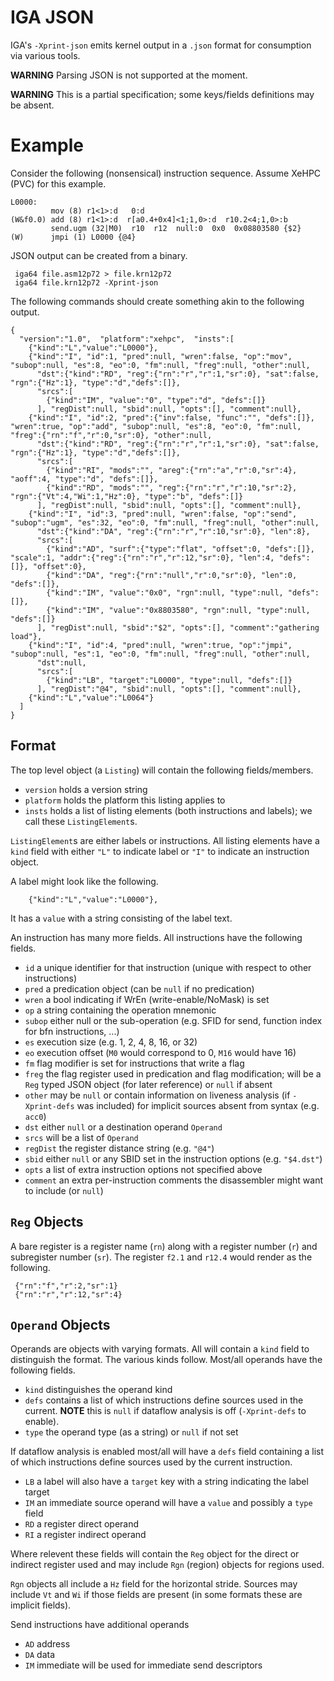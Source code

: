 # IGA JSON

IGA's `-Xprint-json` emits kernel output in a `.json` format for consumption
via various tools.

**WARNING** Parsing JSON is not supported at the moment.

**WARNING** This is a partial specification; some keys/fields definitions may be absent.



# Example
Consider the following (nonsensical) instruction sequence.
Assume XeHPC (PVC) for this example.

    L0000:
             mov (8) r1<1>:d   0:d
    (W&f0.0) add (8) r1<1>:d  r[a0.4+0x4]<1;1,0>:d  r10.2<4;1,0>:b
             send.ugm (32|M0)  r10  r12  null:0  0x0  0x08803580 {$2}
    (W)      jmpi (1) L0000 {@4}


JSON output can be created from a binary.

     iga64 file.asm12p72 > file.krn12p72
     iga64 file.krn12p72 -Xprint-json

The following commands should create something akin to the following output.

    {
      "version":"1.0",  "platform":"xehpc",  "insts":[
        {"kind":"L","value":"L0000"},
        {"kind":"I", "id":1, "pred":null, "wren":false, "op":"mov", "subop":null, "es":8, "eo":0, "fm":null, "freg":null, "other":null,
          "dst":{"kind":"RD", "reg":{"rn":"r","r":1,"sr":0}, "sat":false, "rgn":{"Hz":1}, "type":"d","defs":[]},
          "srcs":[
            {"kind":"IM", "value":"0", "type":"d", "defs":[]}
          ], "regDist":null, "sbid":null, "opts":[], "comment":null},
        {"kind":"I", "id":2, "pred":{"inv":false, "func":"", "defs":[]}, "wren":true, "op":"add", "subop":null, "es":8, "eo":0, "fm":null, "freg":{"rn":"f","r":0,"sr":0}, "other":null,
          "dst":{"kind":"RD", "reg":{"rn":"r","r":1,"sr":0}, "sat":false, "rgn":{"Hz":1}, "type":"d","defs":[]},
          "srcs":[
            {"kind":"RI", "mods":"", "areg":{"rn":"a","r":0,"sr":4}, "aoff":4, "type":"d", "defs":[]},
            {"kind":"RD", "mods":"", "reg":{"rn":"r","r":10,"sr":2}, "rgn":{"Vt":4,"Wi":1,"Hz":0}, "type":"b", "defs":[]}
          ], "regDist":null, "sbid":null, "opts":[], "comment":null},
        {"kind":"I", "id":3, "pred":null, "wren":false, "op":"send", "subop":"ugm", "es":32, "eo":0, "fm":null, "freg":null, "other":null,
          "dst":{"kind":"DA", "reg":{"rn":"r","r":10,"sr":0}, "len":8},
          "srcs":[
            {"kind":"AD", "surf":{"type":"flat", "offset":0, "defs":[]}, "scale":1, "addr":{"reg":{"rn":"r","r":12,"sr":0}, "len":4, "defs":[]}, "offset":0},
            {"kind":"DA", "reg":{"rn":"null","r":0,"sr":0}, "len":0, "defs":[]},
            {"kind":"IM", "value":"0x0", "rgn":null, "type":null, "defs":[]},
            {"kind":"IM", "value":"0x8803580", "rgn":null, "type":null, "defs":[]}
          ], "regDist":null, "sbid":"$2", "opts":[], "comment":"gathering load"},
        {"kind":"I", "id":4, "pred":null, "wren":true, "op":"jmpi", "subop":null, "es":1, "eo":0, "fm":null, "freg":null, "other":null,
          "dst":null,
          "srcs":[
            {"kind":"LB", "target":"L0000", "type":null, "defs":[]}
          ], "regDist":"@4", "sbid":null, "opts":[], "comment":null},
        {"kind":"L","value":"L0064"}
      ]
    }


## Format

The top level object (a `Listing`) will contain the following fields/members.

  * `version` holds a version string
  * `platform` holds the platform this listing applies to
  * `insts` holds a list of listing elements (both instructions and labels);
    we call these `ListingElement`s.

`ListingElement`s are either labels or instructions.  All listing elements
have a `kind` field with either `"L"` to indicate label or `"I"` to indicate an
instruction object.

A label might look like the following.

        {"kind":"L","value":"L0000"},

It has a `value` with a string consisting of the label text.

An instruction has many more fields.  All instructions have the following fields.

  * `id` a unique identifier for that instruction (unique with respect to other instructions)
  * `pred` a predication object (can be `null` if no predication)
  * `wren` a bool indicating if WrEn (write-enable/NoMask) is set
  * `op` a string containing the operation mnemonic
  * `subop` either null or the sub-operation (e.g. SFID for send, function index for bfn instructions, ...)
  * `es` execution size (e.g. 1, 2, 4, 8, 16, or 32)
  * `eo` execution offset (`M0` would correspond to 0, `M16` would have 16)
  * `fm` flag modifier is set for instructions that write a flag
  * `freg` the flag register used in predication and flag modification; will be a `Reg` typed JSON object (for later reference) or `null` if absent
  * `other` may be `null` or contain information on liveness analysis (if `-Xprint-defs` was included)
     for implicit sources absent from syntax (e.g. `acc0`)
  * `dst` either `null` or a destination operand `Operand`
  * `srcs` will be a list of `Operand`
  * `regDist` the register distance string (e.g. `"@4"`)
  * `sbid` either `null` or any SBID set in the instruction options (e.g. `"$4.dst"`)
  * `opts` a list of extra instruction options not specified above
  * `comment` an extra per-instruction comments the disassembler might want to include (or `null`)

## `Reg` Objects
A bare register is a register name (`rn`) along with a register number (`r`) and subregister number (`sr`).
The register `f2.1` and `r12.4` would render as the following.

     {"rn":"f","r":2,"sr":1}
     {"rn":"r","r":12,"sr":4}


## `Operand` Objects
Operands are objects with varying formats.  All will contain a `kind` field
to distinguish the format.  The various kinds follow.
Most/all operands have the following fields.

* `kind` distinguishes the operand kind
* `defs` contains a list of which instructions define sources used in the current. **NOTE** this is `null` if dataflow analysis is off (`-Xprint-defs` to enable).
* `type` the operand type (as a string) or `null` if not set

If dataflow analysis is enabled most/all will have a `defs` field containing a
list of which instructions define sources used by the current instruction.

* `LB` a label will also have a `target` key with a string indicating the label target
* `IM` an immediate source operand will have a `value` and possibly a `type` field
* `RD` a register direct operand
* `RI` a register indirect operand

Where relevent these fields will contain the `Reg` object for the direct or
indirect register used and may include `Rgn` (region) objects for regions used.

`Rgn` objects all include a `Hz` field for the horizontal stride.
Sources may include `Vt` and `Wi` if those fields are present
(in some formats these are implicit fields).

Send instructions have additional operands
* `AD` address
* `DA` data
* `IM` immediate will be used for immediate send descriptors

